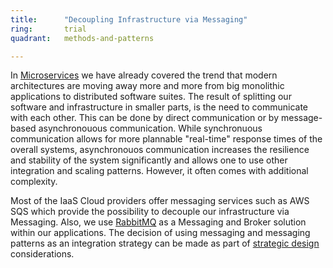 ```yaml
---
title:      "Decoupling Infrastructure via Messaging"
ring:       trial
quadrant:   methods-and-patterns

---
```

In [Microservices](/methods-and-patterns/microservices.html) we have already covered the trend that modern architectures are moving away more and more from big monolithic applications to distributed software suites. The result of splitting our software and infrastructure in smaller parts, is the need to communicate with each other. This can be done by direct communication or by message-based asynchronouous communication. While synchronuous communication allows for more plannable "real-time" response times of the overall systems, asynchronouos communication increases the resilience and stability of the system significantly and allows one to use other integration and scaling patterns. However, it often comes with additional complexity.

Most of the IaaS Cloud providers offer messaging services such as AWS SQS which provide the possibility to decouple our infrastructure via Messaging. Also, we use [RabbitMQ](/tools/rabbitmq.html) as a Messaging and Broker solution within our applications. The decision of using messaging and messaging patterns as an integration strategy can be made as part of [strategic design](/methods-and-patterns/strategic-domain-driven-design.html) considerations.
